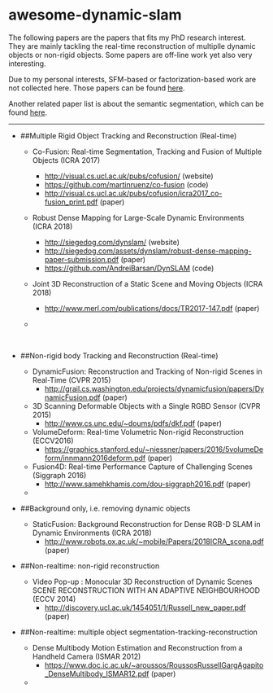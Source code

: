 # awesome-dynamic-slam

The following papers are the papers that fits my PhD research interest. They are mainly tackling the real-time reconstruction of multiplle dynamic objects or non-rigid objects. Some papers are off-line work yet also very interesting.

Due to my personal interests, SFM-based or factorization-based work are not collected here. Those papers can be found [here](https://github.com/openMVG/awesome_3DReconstruction_list).

Another related paper list is about the semantic segmentation, which can be found [here](https://github.com/mrgloom/awesome-semantic-segmentation).

------



- ##Multiple Rigid Object Tracking and Reconstruction (Real-time)

  - Co-Fusion: Real-time Segmentation, Tracking and Fusion of Multiple Objects (ICRA 2017)
    - http://visual.cs.ucl.ac.uk/pubs/cofusion/ (website)
    - https://github.com/martinruenz/co-fusion (code)
    - http://visual.cs.ucl.ac.uk/pubs/cofusion/icra2017_co-fusion_print.pdf (paper)


  - Robust Dense Mapping for Large-Scale Dynamic Environments (ICRA 2018)

    - http://siegedog.com/dynslam/ (website)
    - http://siegedog.com/assets/dynslam/robust-dense-mapping-paper-submission.pdf (paper)
    - https://github.com/AndreiBarsan/DynSLAM (code)

  - Joint 3D Reconstruction of a Static Scene and Moving Objects (ICRA 2018)

    - http://www.merl.com/publications/docs/TR2017-147.pdf (paper)

  - ​

    ​

- ##Non-rigid body Tracking and Reconstruction (Real-time)

  - DynamicFusion: Reconstruction and Tracking of Non-rigid Scenes in Real-Time (CVPR 2015)
    - http://grail.cs.washington.edu/projects/dynamicfusion/papers/DynamicFusion.pdf (paper)
  - 3D Scanning Deformable Objects with a Single RGBD Sensor (CVPR 2015)
    - http://www.cs.unc.edu/~doums/pdfs/dkf.pdf (paper)
  - VolumeDeform: Real-time Volumetric Non-rigid Reconstruction (ECCV2016)
    - https://graphics.stanford.edu/~niessner/papers/2016/5volumeDeform/innmann2016deform.pdf (paper)
  - Fusion4D: Real-time Performance Capture of Challenging Scenes (Siggraph 2016)
    - http://www.samehkhamis.com/dou-siggraph2016.pdf (paper) 
  - ​



- ##Background only, i.e. removing dynamic objects

  - StaticFusion: Background Reconstruction for Dense RGB-D SLAM in Dynamic Environments (ICRA 2018)
    - http://www.robots.ox.ac.uk/~mobile/Papers/2018ICRA_scona.pdf (paper)



- ##Non-realtime: non-rigid reconstruction

  - Video Pop-up : Monocular 3D Reconstruction of Dynamic Scenes SCENE RECONSTRUCTION WITH AN ADAPTIVE NEIGHBOURHOOD (ECCV 2014)
    - http://discovery.ucl.ac.uk/1454051/1/Russell_new_paper.pdf (paper)



- ##Non-realtime: multiple object segmentation-tracking-reconstruction

  - Dense Multibody Motion Estimation and Reconstruction from a Handheld Camera (ISMAR 2012)
    - https://www.doc.ic.ac.uk/~aroussos/RoussosRussellGargAgapito_DenseMultibody_ISMAR12.pdf (paper)
  - ​